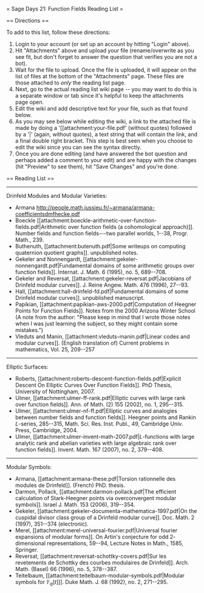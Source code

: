= Sage Days 21: Function Fields Reading List =

== Directions ==

To add to this list, follow these directions: 
 
 1. Login to your account (or set up an account by hitting "Login" above).
 2. Hit "Attachments" above and upload your file (rename/overwrite as you see fit, but don't forget to answer the question that verifies you are not a bot).
 3. Wait for the file to upload. Once the file is uploaded, it will appear on the list of files at the bottom of the "Attachments" page. These files are those attached to *only* the reading list page.
 4. Next, go to the actual reading list wiki page -- you may want to do this is a separate window or tab since it's helpful to keep the attachments page open.
 5. Edit the wiki and add descriptive text for your file, such as that found below.
 6. As you may see below while editing the wiki, a link to the attached file is made by doing a '[[attachment:your-file.pdf' (without quotes) followed by a '|' (again, without quotes), a text string that will contain the link, and a final double right bracket. This step is best seen when you choose to edit the wiki since you can see the syntax directly. 
 7. Once you are done editing (and have answered the bot question and perhaps added a comment to your edit) and are happy with the changes (hit "Preview" to see them), hit "Save Changes" and you're done.

== Reading List ==

--------------------------------------

Drinfeld Modules and Modular Varieties:

 * Armana http://people.math.jussieu.fr/~armana/armana-coefficientsdmfhecke.pdf
 * Boeckle  [[attachment:boeckle-arithmetic-over-function-fields.pdf|Arithmetic over function fields (a cohomological approach)]]. Number fields and function fields---two parallel worlds, 1--38, Progr. Math., 239.
 * Buthenuth, [[attachment:butenuth.pdf|Some writeups on computing quaternion quotient graphs]]. unpublished notes.
 * Gekeler and Nonnengardt, [[attachment:gekeler-nonnengardt.pdf|Fundamental domains of some arithmetic groups over function fields]]. Internat. J. Math. 6 (1995), no. 5, 689--708.
 * Gekeler and Reversat,  [[attachment:gekeler-reversat.pdf|Jacobians of Drinfeld modular curves]]. J. Reine Angew. Math. 476 (1996), 27--93.
 * Hall,  [[attachment:hall-drinfeld-fd.pdf|Fundamental domains of some Drinfeld modular curves]]. unpublished manuscript.
 * Papikian, [[attachment:papikian-aws-2000.pdf|Computation of Heegner Points for Function Fields]]. Notes from the 2000 Arizona Winter School (A note from the author: "Please keep in mind that I wrote those notes when I was just learning the subject, so they might contain some mistakes.")
 * Vleduts and Manin, [[attachment:vleduts-manin.pdf|Linear codes and modular curves]]. (English translation of) Current problems in mathematics, Vol. 25, 209--257

-----------------

Elliptic Surfaces:

 * Roberts, [[attachment:roberts-descent-function-fields.pdf|Explicit Descent On Elliptic Curves Over Function Fields]]. PhD Thesis, University of Nottingham, 2007.
 * Ulmer, [[attachment:ulmer-ff-rank.pdf|Elliptic curves with large rank over function fields]]. Ann. of Math. (2) 155 (2002), no. 1, 295--315.
 * Ulmer, [[attachment:ulmer-nf-ff.pdf|Elliptic curves and analogies between number fields and function fields]]. Heegner points and Rankin $L$-series, 285--315, Math. Sci. Res. Inst. Publ., 49, Cambridge Univ. Press, Cambridge, 2004.
 * Ulmer, [[attachment:ulmer-invent-math-2007.pdf|$L$-functions with large analytic rank and abelian varieties with large algebraic rank over function fields]]. Invent. Math. 167 (2007), no. 2, 379--408.

---------------

Modular Symbols:

 * Armana, [[attachment:armana-these.pdf|Torsion rationnelle des modules de Drinfeld]]. (French) PhD. thesis.
 * Darmon, Pollack, [[attachment:darmon-pollack.pdf|The efficient calculation of Stark-Heegner points via overconvergent modular symbols]]. Israel J. Math. 153 (2006), 319--354.
 * Gekeler, [[attachment:gekeler-documenta-mathematica-1997.pdf|On the cuspidal divisor class group of a Drinfeld modular curve]]. Doc. Math. 2 (1997), 351--374 (electronic).
 * Merel, [[attachment:merel-universal-fourier.pdf|Universal fourier expansions of modular forms]]. On Artin's conjecture for odd $2$-dimensional representations, 59--94, Lecture Notes in Math., 1585, Springer.
 * Reversat, [[attachment:reversat-schottky-covers.pdf|Sur les revetements de Schottky des courbes modulaires de Drinfeld]]. Arch. Math. (Basel) 66 (1996), no. 5, 378--387.
 * Teitelbaum, [[attachment:teitelbaum-modular-symbols.pdf|Modular symbols for $\mathbb{F}_q[t]$]]. Duke Math. J. 68 (1992), no. 2, 271--295.
